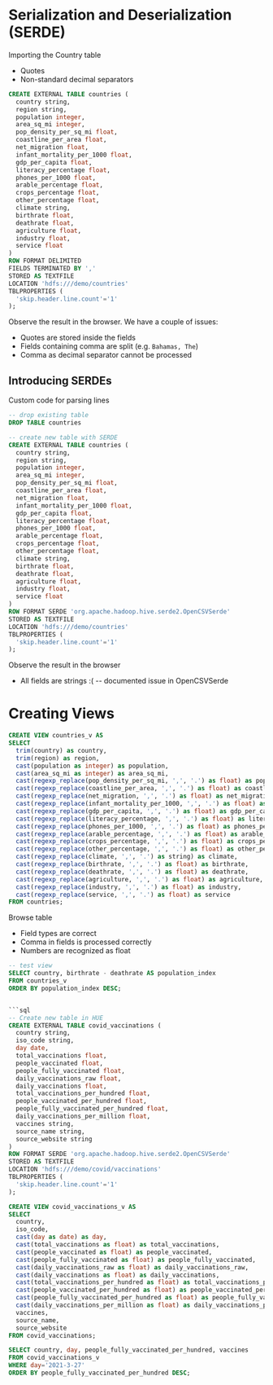 # Serialization and Deserialization (SERDE)

Importing the Country table
* Quotes
* Non-standard decimal separators

```sql
CREATE EXTERNAL TABLE countries (
  country string,
  region string,
  population integer,
  area_sq_mi integer,
  pop_density_per_sq_mi float,
  coastline_per_area float,
  net_migration float,
  infant_mortality_per_1000 float,
  gdp_per_capita float,
  literacy_percentage float,
  phones_per_1000 float,
  arable_percentage float,
  crops_percentage float,
  other_percentage float,
  climate string,
  birthrate float,
  deathrate float,
  agriculture float,
  industry float,
  service float
)
ROW FORMAT DELIMITED
FIELDS TERMINATED BY ','
STORED AS TEXTFILE
LOCATION 'hdfs:///demo/countries'
TBLPROPERTIES (
  'skip.header.line.count'='1'
);
```

Observe the result in the browser. We have a couple of issues:
* Quotes are stored inside the fields
* Fields containing comma are split (e.g. `Bahamas, The`)
* Comma as decimal separator cannot be processed

## Introducing SERDEs

Custom code for parsing lines

```sql
-- drop existing table
DROP TABLE countries

-- create new table with SERDE
CREATE EXTERNAL TABLE countries (
  country string,
  region string,
  population integer,
  area_sq_mi integer,
  pop_density_per_sq_mi float,
  coastline_per_area float,
  net_migration float,
  infant_mortality_per_1000 float,
  gdp_per_capita float,
  literacy_percentage float,
  phones_per_1000 float,
  arable_percentage float,
  crops_percentage float,
  other_percentage float,
  climate string,
  birthrate float,
  deathrate float,
  agriculture float,
  industry float,
  service float
)
ROW FORMAT SERDE 'org.apache.hadoop.hive.serde2.OpenCSVSerde'
STORED AS TEXTFILE
LOCATION 'hdfs:///demo/countries'
TBLPROPERTIES (
  'skip.header.line.count'='1'
);
```

Observe the result in the browser
* All fields are strings :( -- documented issue in OpenCSVSerde

# Creating Views

```sql
CREATE VIEW countries_v AS 
SELECT 
  trim(country) as country,
  trim(region) as region,
  cast(population as integer) as population,
  cast(area_sq_mi as integer) as area_sq_mi,
  cast(regexp_replace(pop_density_per_sq_mi, ',', '.') as float) as pop_density_per_sq_mi,
  cast(regexp_replace(coastline_per_area, ',', '.') as float) as coastline_per_area,
  cast(regexp_replace(net_migration, ',', '.') as float) as net_migration,
  cast(regexp_replace(infant_mortality_per_1000, ',', '.') as float) as infant_mortality_per_1000,
  cast(regexp_replace(gdp_per_capita, ',', '.') as float) as gdp_per_capita,
  cast(regexp_replace(literacy_percentage, ',', '.') as float) as literacy_percentage,
  cast(regexp_replace(phones_per_1000, ',', '.') as float) as phones_per_1000,
  cast(regexp_replace(arable_percentage, ',', '.') as float) as arable_percentage,
  cast(regexp_replace(crops_percentage, ',', '.') as float) as crops_percentage,
  cast(regexp_replace(other_percentage, ',', '.') as float) as other_percentage,
  cast(regexp_replace(climate, ',', '.') as string) as climate,
  cast(regexp_replace(birthrate, ',', '.') as float) as birthrate,
  cast(regexp_replace(deathrate, ',', '.') as float) as deathrate,
  cast(regexp_replace(agriculture, ',', '.') as float) as agriculture,
  cast(regexp_replace(industry, ',', '.') as float) as industry,
  cast(regexp_replace(service, ',', '.') as float) as service
FROM countries;
```

Browse table
* Field types are correct
* Comma in fields is processed correctly
* Numbers are recognized as float

```sql
-- test view
SELECT country, birthrate - deathrate AS population_index 
FROM countries_v
ORDER BY population_index DESC;
```

```sql

```sql
-- Create new table in HUE
CREATE EXTERNAL TABLE covid_vaccinations (
  country string,
  iso_code string,
  day date,
  total_vaccinations float,
  people_vaccinated float,
  people_fully_vaccinated float,
  daily_vaccinations_raw float,
  daily_vaccinations float,
  total_vaccinations_per_hundred float,
  people_vaccinated_per_hundred float,
  people_fully_vaccinated_per_hundred float,
  daily_vaccinations_per_million float,
  vaccines string,
  source_name string,
  source_website string
)
ROW FORMAT SERDE 'org.apache.hadoop.hive.serde2.OpenCSVSerde'
STORED AS TEXTFILE
LOCATION 'hdfs:///demo/covid/vaccinations'
TBLPROPERTIES (
  'skip.header.line.count'='1'
);

CREATE VIEW covid_vaccinations_v AS
SELECT
  country,
  iso_code,
  cast(day as date) as day,
  cast(total_vaccinations as float) as total_vaccinations,
  cast(people_vaccinated as float) as people_vaccinated,
  cast(people_fully_vaccinated as float) as people_fully_vaccinated,
  cast(daily_vaccinations_raw as float) as daily_vaccinations_raw,
  cast(daily_vaccinations as float) as daily_vaccinations,
  cast(total_vaccinations_per_hundred as float) as total_vaccinations_per_hundred,
  cast(people_vaccinated_per_hundred as float) as people_vaccinated_per_hundred,
  cast(people_fully_vaccinated_per_hundred as float) as people_fully_vaccinated_per_hundred,
  cast(daily_vaccinations_per_million as float) as daily_vaccinations_per_million,
  vaccines,
  source_name,
  source_website
FROM covid_vaccinations;

SELECT country, day, people_fully_vaccinated_per_hundred, vaccines
FROM covid_vaccinations_v
WHERE day='2021-3-27'
ORDER BY people_fully_vaccinated_per_hundred DESC;
```
